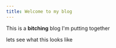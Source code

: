 ```yaml
---
title: Welcome to my blog
---
```


This is a **bitching** blog I'm putting together

lets see what this looks like 
